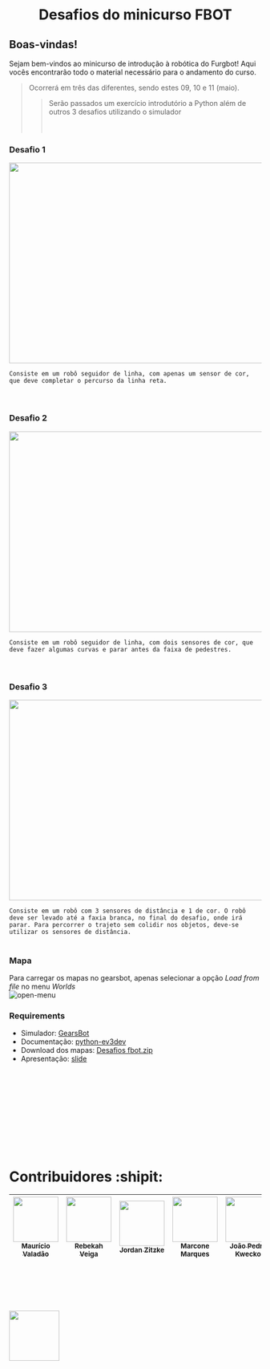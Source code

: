<h1 align="center"> Desafios do minicurso FBOT </h1>

## Boas-vindas!
Sejam bem-vindos ao minicurso de introdução à robótica do Furgbot! Aqui vocês encontrarão todo o material necessário para o andamento do curso.
  >Ocorrerá em três das diferentes, sendo estes 09, 10 e 11 (maio).
  >>Serão passados um exercício introdutório a Python além de outros 3 desafios utilizando o simulador
<br /><br /><br />

### Desafio 1
<img src="https://user-images.githubusercontent.com/86270082/236907185-b35511f2-2eea-45ac-9a01-272ebb5065cf.png" height="400" width="750"> <br />

  `Consiste em um robô seguidor de linha, com apenas um sensor de cor, que deve completar o percurso da linha reta.`<br /><br /><br />


### Desafio 2
<img src="https://user-images.githubusercontent.com/86270082/236908124-7f418bab-1919-4c37-99dc-31cac68c80ff.png" height="400" width="750"><br />

  `Consiste em um robô seguidor de linha, com dois sensores de cor, que deve fazer algumas curvas e parar antes da faixa de pedestres.`<br /><br /><br />

### Desafio 3
<img src="https://user-images.githubusercontent.com/86270082/236908623-b041e584-3351-41d2-8c47-091a152dcb65.png" height="400" width="750">

  `Consiste em um robô com 3 sensores de distância e 1 de cor. O robô deve ser levado até a faxia branca, no final do desafio, onde irá parar. Para percorrer o trajeto sem colidir nos objetos, deve-se utilizar os sensores de distância.`<br /><br />

### Mapa    
Para carregar os mapas no gearsbot, apenas selecionar a opção *Load from file* no menu *Worlds*<br />
![open-menu](https://user-images.githubusercontent.com/31012982/176166348-935b6a34-e980-4a68-8d4e-9fea656bc18c.png)


### Requirements 

* Simulador: [GearsBot](https://gears.aposteriori.com.sg/)<br />
* Documentação: [python-ev3dev](https://ev3dev-lang.readthedocs.io/projects/python-ev3dev/en/stable/spec.html)<br />
* Download dos mapas: [Desafios fbot.zip](https://github.com/FBOT-SEK/desafios/files/11424899/Desafios.fbot.zip)<br />
* Apresentação: [slide](https://docs.google.com/presentation/d/1jPHZM_YEZqBGG7dLjz-BFM2F5Pugwf0iRePhnMiuXgo/edit?usp=sharing)<br /><br /><br /><br /><br /><br /><br /><br /><br /><br /><br />





# Contribuidores :shipit:

| [<img src="https://avatars.githubusercontent.com/u/86270082?v=4" width=90><br><sub>Maurício Valadão</sub>](https://github.com/mvalado) |  [<img src="https://avatars.githubusercontent.com/u/61145169?v=4" width=90><br><sub>Rebekah Veiga</sub>](https://github.com/rebekahveiga) |  [<img src="https://avatars.githubusercontent.com/u/106852957?v=4" width=90><br><sub>Jordan Zitzke</sub>](https://github.com/JordanZitzke) |  [<img src="https://avatars.githubusercontent.com/u/89225783?v=4" width=90><br><sub>Marcone Marques</sub>](https://github.com/Marcone-Sudo) |  [<img src="https://avatars.githubusercontent.com/u/89019869?v=4" width=90><br><sub>João Pedro Kwecko</sub>](https://github.com/jpkwecko) |
| :---: | :---: | :---: | :---: | :---: |

<br /><br /><br /><br /><br /><img src="https://user-images.githubusercontent.com/86270082/236948273-0f74609a-67c8-470c-abf7-31ae90589645.png" height="100" width="100">

